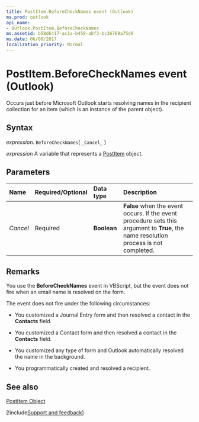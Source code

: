 ```yaml
---
title: PostItem.BeforeCheckNames event (Outlook)
ms.prod: outlook
api_name:
- Outlook.PostItem.BeforeCheckNames
ms.assetid: b58d6417-ac1a-b458-abf3-bc36769a75d9
ms.date: 06/08/2017
localization_priority: Normal
---
```



# PostItem.BeforeCheckNames event (Outlook)

Occurs just before Microsoft Outlook starts resolving names in the recipient collection for an item (which is an instance of the parent object).


## Syntax

_expression_. `BeforeCheckNames`( `_Cancel_` )

_expression_ A variable that represents a [PostItem](Outlook.PostItem.md) object.


## Parameters



|Name|Required/Optional|Data type|Description|
|:-----|:-----|:-----|:-----|
| _Cancel_|Required| **Boolean**| **False** when the event occurs. If the event procedure sets this argument to **True**, the name resolution process is not completed.|

## Remarks

You use the  **BeforeCheckNames** event in VBScript, but the event does not fire when an email name is resolved on the form.

The event does not fire under the following circumstances:


- You customized a Journal Entry form and then resolved a contact in the  **Contacts** field.
    
- You customized a Contact form and then resolved a contact in the  **Contacts** field.
    
- You customized any type of form and Outlook automatically resolved the name in the background.
    
- You programmatically created and resolved a recipient.
    



## See also


[PostItem Object](Outlook.PostItem.md)

[!include[Support and feedback](~/includes/feedback-boilerplate.md)]